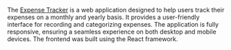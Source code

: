 The [Expense Tracker](https://yousef-rxy.github.io/expenseTracker/) is a web application designed to help users track their expenses on a monthly and yearly basis. It provides a user-friendly interface for recording and categorizing expenses. The application is fully responsive, ensuring a seamless experience on both desktop and mobile devices. The frontend was built using the React framework.
